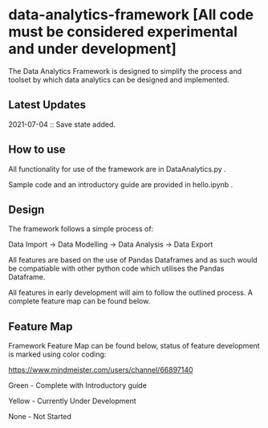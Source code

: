 # data-analytics-framework [All code must be considered experimental and under development]

The Data Analytics Framework is designed to simplify the process and toolset by which data analytics can be designed and implemented.


## Latest Updates
2021-07-04 :: Save state added.

## How to use
All functionality for use of the framework are in DataAnalytics.py .

Sample code and an introductory guide are provided in hello.ipynb .

## Design
The framework follows a simple process of:

Data Import -> Data Modelling -> Data Analysis -> Data Export

All features are based on the use of Pandas Dataframes and as such would be compatiable with other python code which utilises the Pandas Dataframe.

All features in early development will aim to follow the outlined process. A complete feature map can be found below.

## Feature Map

Framework Feature Map can be found below, status of feature development is marked using color coding:

https://www.mindmeister.com/users/channel/66897140

Green - Complete with Introductory guide

Yellow - Currently Under Development

None - Not Started
